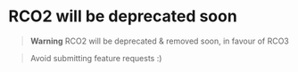 # RCO2 will be deprecated soon

> **Warning** RCO2 will be deprecated & removed soon, in favour of RCO3

> Avoid submitting feature requests :)
